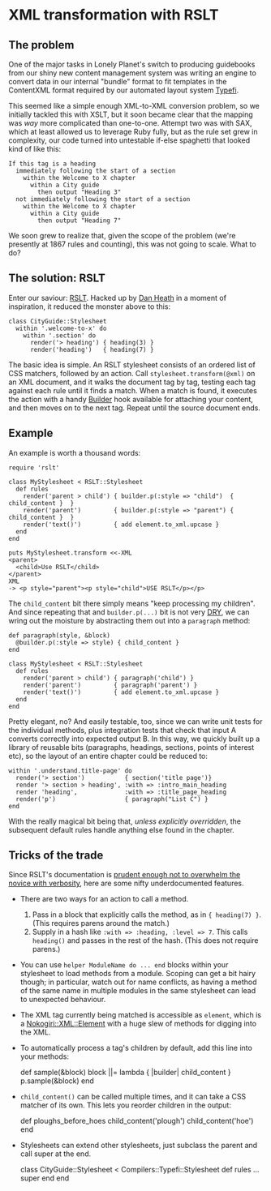 # XML transformation with RSLT

## The problem

One of the major tasks in Lonely Planet's switch to producing guidebooks from our shiny new content management system was writing an engine to convert data in our internal "bundle" format to fit templates in the ContentXML format required by our automated layout system [Typefi](http://www.typefi.com).

This seemed like a simple enough XML-to-XML conversion problem, so we initially tackled this with XSLT, but it soon became clear that the mapping was *way* more complicated than one-to-one.  Attempt two was with SAX, which at least allowed us to leverage Ruby fully, but as the rule set grew in complexity, our code turned into untestable if-else spaghetti that looked kind of like this:

    If this tag is a heading
      immediately following the start of a section
        within the Welcome to X chapter
          within a City guide
            then output "Heading 3"
      not immediately following the start of a section
        within the Welcome to X chapter
          within a City guide
            then output "Heading 7"

We soon grew to realize that, given the scope of the problem (we're presently at 1867 rules and counting), this was not going to scale.  What to do?

## The solution: RSLT

Enter our saviour: [RSLT](https://github.com/DanielHeath/rslt).  Hacked up by [Dan Heath](https://github.com/DanielHeath) in a moment of inspiration, it reduced the monster above to this:

    class CityGuide::Stylesheet
      within '.welcome-to-x' do
        within '.section' do
          render('> heading') { heading(3) }
          render('heading')   { heading(7) }

The basic idea is simple. An RSLT stylesheet consists of an ordered list of CSS matchers, followed by an action.  Call `stylesheet.transform(@xml)` on an XML document, and it walks the document tag by tag, testing each tag against each rule until it finds a match.  When a match is found, it executes the action with a handy [Builder](http://builder.rubyforge.org/) hook available for attaching your content, and then moves on to the next tag.  Repeat until the source document ends.

## Example

An example is worth a thousand words:

    require 'rslt'
    
    class MyStylesheet < RSLT::Stylesheet
      def rules
        render('parent > child') { builder.p(:style => "child")  { child_content }  }
        render('parent')         { builder.p(:style => "parent") { child_content }  }
        render('text()')         { add element.to_xml.upcase }
      end
    end

    puts MyStylesheet.transform <<-XML
    <parent>
      <child>Use RSLT</child>
    </parent>
    XML
    -> <p style="parent"><p style="child">USE RSLT</p></p>
    
The `child_content` bit there simply means "keep processing my children".  And since repeating that and `builder.p(...)` bit is not very [DRY](http://en.wikipedia.org/wiki/Don't_repeat_yourself), we can wring out the moisture by abstracting them out into a `paragraph` method:

    def paragraph(style, &block)
      @builder.p(:style => style) { child_content }
    end

    class MyStylesheet < RSLT::Stylesheet
      def rules
        render('parent > child') { paragraph('child') }
        render('parent')         { paragraph('parent') }
        render('text()')         { add element.to_xml.upcase }
      end
    end

Pretty elegant, no?  And easily testable, too, since we can write unit tests for the individual methods, plus integration tests that check that input A converts correctly into expected output B.  In this way, we quickly built up a library of reusable bits (paragraphs, headings, sections, points of interest etc), so the layout of an entire chapter could be reduced to:

    within '.understand.title-page' do
      render('> section')           { section('title page')}
      render '> section > heading', :with => :intro_main_heading
      render 'heading',             :with => :title_page_heading
      render('p')                   { paragraph("List C") }
    end
    
With the really magical bit being that, *unless explicitly overridden*, the subsequent default rules handle anything else found in the chapter.

## Tricks of the trade

Since RSLT's documentation is [prudent enough not to overwhelm the novice with verbosity](http://www.gnu.org/fun/jokes/ed-msg.html), here are some nifty underdocumented features.

* There are two ways for an action to call a method.

  1. Pass in a block that explicitly calls the method, as in `{ heading(7) }`.  (This requires parens around the match.)
  2. Supply in a hash like `:with => :heading, :level => 7`.  This calls `heading()` and passes in the rest of the hash.  (This does not require parens.)

* You can use `helper ModuleName do ... end` blocks within your stylesheet to load methods from a module.  Scoping can get a bit hairy though; in particular, watch out for name conflicts, as having a method of the same name in multiple modules in the same stylesheet can lead to unexpected behaviour.

* The XML tag currently being matched is accessible as `element`, which is a [Nokogiri::XML::Element](http://nokogiri.org/Nokogiri/XML/Element.html) with a huge slew of methods for digging into the XML.

* To automatically process a tag's children by default, add this line into your methods:


    def sample(&block)
      block ||= lambda { |builder| child_content }
      p.sample(&block)
    end


* `child_content()` can be called multiple times, and it can take a CSS matcher of its own.  This lets you reorder children in the output:


    def ploughs_before_hoes
      child_content('plough')
      child_content('hoe')
    end


* Stylesheets can extend other stylesheets, just subclass the parent and call super at the end.


    class CityGuide::Stylesheet < Compilers::Typefi::Stylesheet
      def rules
        ...
        super
      end
    end

